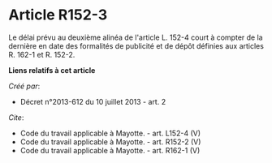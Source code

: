 # Article R152-3

Le délai prévu au deuxième alinéa de l'article L. 152-4 court à compter de la dernière en date des formalités de publicité et
de dépôt définies aux articles R. 162-1 et R. 152-2.

**Liens relatifs à cet article**

_Créé par_:

  - Décret n°2013-612 du 10 juillet 2013 - art. 2

_Cite_:

  - Code du travail applicable à Mayotte. - art. L152-4 (V)
  - Code du travail applicable à Mayotte. - art. R152-2 (V)
  - Code du travail applicable à Mayotte. - art. R162-1 (V)
